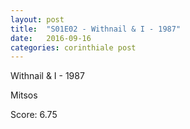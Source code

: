 ```yaml
---
layout: post
title:  "S01E02 - Withnail & I - 1987"
date:   2016-09-16
categories: corinthiale post
---
```

Withnail & I - 1987

Mitsos

Score: 6.75
